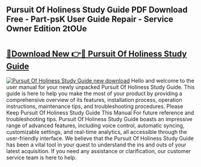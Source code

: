 ## Pursuit Of Holiness Study Guide PDF Download Free - Part-psK User Guide Repair - Service Owner Edition 2tOUe

# <h2><a href="http://bc53737.oget.top/?id=Pursuit+Of+Holiness+Study+Guide">🔗Download New 👉🔴 Pursuit Of Holiness Study Guide</a></h2>

[![Pursuit Of Holiness Study Guide new download](https://i.imgur.com/5g1atiW.png)](http://bc53737.oget.top/?id=Pursuit+Of+Holiness+Study+Guide)
Hello and welcome to the user manual for your newly unpacked Pursuit Of Holiness Study Guide. This guide is here to help you make the most of your product by providing a comprehensive overview of its features, installation process, operation instructions, maintenance tips, and troubleshooting procedures. Please Keep Pursuit Of Holiness Study Guide This Manual For future reference and troubleshooting tips. Pursuit Of Holiness Study Guide boasts an impressive range of advanced features, including voice control, automatic syncing, customizable settings, and real-time analytics, all accessible through the user-friendly interface. We believe that the Pursuit Of Holiness Study Guide has been a vital tool in your quest to understand the ins and outs of your latest acquisition. If you need any assistance or clarification, our customer service team is here to help.
